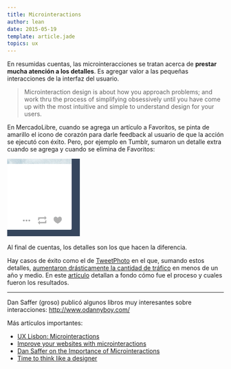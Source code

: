 ```yaml
---
title: Microinteractions
author: lean
date: 2015-05-19
template: article.jade
topics: ux
---
```


En resumidas cuentas, las microinteracciones se tratan acerca de **prestar mucha atención a los detalles**. Es agregar valor a las pequeñas interacciones de la interfaz del usuario.

> Microinteraction design is about how you approach problems; and work thru the process of simplifying obsessively until you have come up with the most intuitive and simple to understand design for your users.

En MercadoLibre, cuando se agrega un artículo a Favoritos, se pinta de amarillo el icono de corazón para darle feedback al usuario de que la acción se ejecutó con éxito. Pero, por ejemplo en Tumblr, sumaron un detalle extra cuando se agrega y cuando se elimina de Favoritos:

![Favoritos en Tumblr](fav.gif)

Al final de cuentas, los detalles son los que hacen la diferencia.

Hay casos de éxito como el de [TweetPhoto](http://tweetphoto.com) en el que, sumando estos detalles, [aumentaron drásticamente la cantidad de tráfico](http://www.dtelepathy.com/blog/business/how-microinteractions-grew-our-traffic-to-over-42-million-monthly-visitors-in-under-18-months) en menos de un año y medio. En este [artículo](http://www.dtelepathy.com/blog/business/how-microinteractions-grew-our-traffic-to-over-42-million-monthly-visitors-in-under-18-months) detallan a fondo cómo fue el proceso y cuales fueron los resultados.

---

Dan Saffer (groso) publicó algunos libros muy interesantes sobre interacciones: http://www.odannyboy.com/

Más artículos importantes:

- [UX Lisbon: Microinteractions](http://www.lukew.com/ff/entry.asp?1726)
- [Improve your websites with microinteractions](http://www.creativebloq.com/web-design/improve-your-site-microinteractions-10134906)
- [Dan Saffer on the Importance of Microinteractions](http://www.dtelepathy.com/blog/design/dan-saffer-on-the-importance-of-microinteractions)
- [Time to think
like a designer](http://smartdesignworldwide.com/thinking/digital-experiences/microinteractions-chap4-feedback/)
